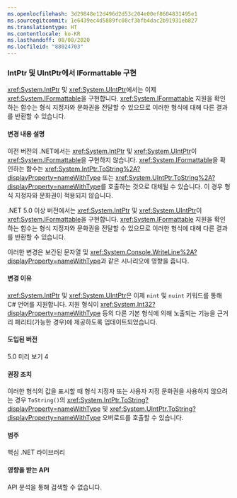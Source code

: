 ```yaml
---
ms.openlocfilehash: 3d29848e12d496d2d53c204e00ef8604831495e1
ms.sourcegitcommit: 1e6439ec4d5889fc08cf3bfb4dac2b91931eb827
ms.translationtype: HT
ms.contentlocale: ko-KR
ms.lasthandoff: 08/08/2020
ms.locfileid: "88024703"
---
```

### <a name="intptr-and-uintptr-implement-iformattable"></a>IntPtr 및 UIntPtr에서 IFormattable 구현

<xref:System.IntPtr> 및 <xref:System.UIntPtr>에서는 이제 <xref:System.IFormattable>을 구현합니다. <xref:System.IFormattable> 지원을 확인하는 함수는 형식 지정자와 문화권을 전달할 수 있으므로 이러한 형식에 대해 다른 결과를 반환할 수 있습니다.

#### <a name="change-description"></a>변경 내용 설명

이전 버전의 .NET에서는 <xref:System.IntPtr> 및 <xref:System.UIntPtr>이 <xref:System.IFormattable>을 구현하지 않습니다. <xref:System.IFormattable>을 확인하는 함수는 <xref:System.IntPtr.ToString%2A?displayProperty=nameWithType> 또는 <xref:System.UIntPtr.ToString%2A?displayProperty=nameWithType>를 호출하는 것으로 대체될 수 있습니다. 이 경우 형식 지정자와 문화권이 적용되지 않습니다.

.NET 5.0 이상 버전에서는 <xref:System.IntPtr> 및 <xref:System.UIntPtr>이 <xref:System.IFormattable>을 구현합니다. <xref:System.IFormattable> 지원을 확인하는 함수는 형식 지정자와 문화권을 전달할 수 있으므로 이러한 형식에 대해 다른 결과를 반환할 수 있습니다.

이러한 변경은 보간된 문자열 및 <xref:System.Console.WriteLine%2A?displayProperty=nameWithType>과 같은 시나리오에 영향을 줍니다.

#### <a name="reason-for-change"></a>변경 이유

<xref:System.IntPtr> 및 <xref:System.UIntPtr>은 이제 `nint` 및 `nuint` 키워드를 통해 C# 언어를 지원합니다. 지원 형식이 <xref:System.Int32?displayProperty=nameWithType> 등의 다른 기본 형식에 의해 노출되는 기능을 근거리 패리티(가능한 경우)에 제공하도록 업데이트되었습니다.

#### <a name="version-introduced"></a>도입된 버전

5.0 미리 보기 4

#### <a name="recommended-action"></a>권장 조치

이러한 형식의 값을 표시할 때 형식 지정자 또는 사용자 지정 문화권을 사용하지 않으려는 경우 `ToString()`의 <xref:System.IntPtr.ToString?displayProperty=nameWithType> 및 <xref:System.UIntPtr.ToString?displayProperty=nameWithType> 오버로드를 호출할 수 있습니다.

#### <a name="category"></a>범주

핵심 .NET 라이브러리

#### <a name="affected-apis"></a>영향을 받는 API

API 분석을 통해 검색할 수 없습니다.

<!--

#### Affected APIs

Not detectable via API analysis.

-->
